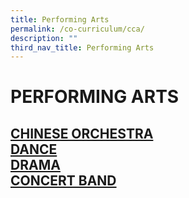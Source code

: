 ```yaml
---
title: Performing Arts
permalink: /co-curriculum/cca/
description: ""
third_nav_title: Performing Arts
---
```

# PERFORMING ARTS
##  [CHINESE ORCHESTRA](/cca/performing-arts/chinese-orchestra) <br>[DANCE](/cca/performing-arts/dance)<br>  [DRAMA](/cca/performing-arts/drama) <br>[CONCERT BAND](/cca/performing-arts/concert-band)
